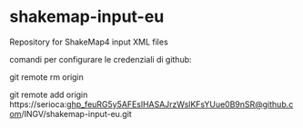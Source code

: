 # shakemap-input-eu
Repository for ShakeMap4 input XML files

comandi per configurare le credenziali di github:

git remote rm origin

git remote add origin https://serioca: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@github.com/INGV/shakemap-input-eu.git
